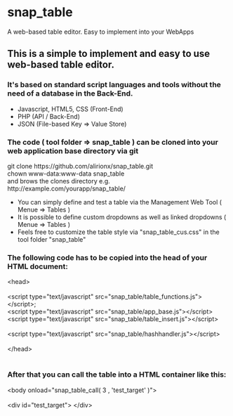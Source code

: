 # snap_table
A web-based table editor. Easy to implement into your WebApps

<h2>This is a simple to implement and easy to use web-based table editor.</h2>
<h3>It's based on standard script languages and tools without the need of a database in the Back-End.</h3>
<ul>
<li>Javascript, HTML5, CSS (Front-End)</li>
<li>PHP (API / Back-End)</li>
<li>JSON (File-based Key => Value Store)</li>
</ul>
<h3>The code ( tool folder => snap_table ) can be cloned into your web application base directory via git</h3>
git clone https://github.com/alirionx/snap_table.git<br>
chown www-data:www-data snap_table<br>
and brows the clones directory e.g. http://example.com/yourapp/snap_table/<br>
<ul>
<li>You can simply define and test a table via the Management Web Tool ( Menue => Tables )</li>
<li>It is possible to define custom dropdowns as well as linked dropdowns ( Menue => Tables )</li>
<li>Feels free to customize the table style via "snap_table_cus.css" in the tool folder "snap_table"</li>
</ul>

<h3>The following code has to be copied into the head of your HTML document:</h3>

&lt;head&gt;<br>
	<br>
	&lt;script type="text/javascript" src="snap_table/table_functions.js"&gt;&lt;/script&gt;;<br>
	&lt;script type="text/javascript" src="snap_table/app_base.js"&gt;&lt;/script&gt;<br>
	&lt;script type="text/javascript" src="snap_table/table_insert.js"&gt;&lt;/script&gt;<br>
	<br>
	&lt;script type="text/javascript" src="snap_table/hashhandler.js"&gt;&lt;/script&gt;<br>
	<br>
&lt;/head&gt;<br>
<br>

<h3>After that you can call the table into a HTML container like this:</h3>

&lt;body onload="snap_table_call( 3 , 'test_target' )"&gt;<br>
	<br>
	&lt;div id="test_target"&gt; &lt;/div&gt;<br>
